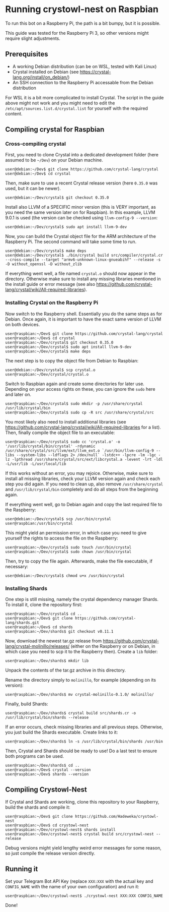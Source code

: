 # Running crystowl-nest on Raspbian

To run this bot on a Raspberry Pi, the path is a bit bumpy, but it is possible.

This guide was tested for the Raspberry Pi 3, so other versions might require slight adjustments.

## Prerequisites

* A working Debian distribution (can be on WSL, tested with Kali Linux)
* Crystal installed on Debian (see https://crystal-lang.org/install/on_debian/)
* An SSH connection to the Raspberry Pi accessable from the Debian distribution

For WSL it is a bit more complicated to install Crystal. The script in the guide above might not work and you might need to edit the ```/etc/apt/sources.list.d/crystal.list``` for yourself with the required content.

## Compiling crystal for Raspbian

### Cross-compiling crystal

First, you need to clone Crystal into a dedicated development folder (here assumed to be ```~/Dev```) on your Debian machine.

```console
user@debian:~/Dev$ git clone https://github.com/crystal-lang/crystal
user@debian:~/Dev$ cd crystal
```

Then, make sure to use a recent Crystal release version (here ```0.35.0``` was used, but it can be newer).

```console
user@debian:~/Dev/crystal$ git checkout 0.35.0
```

Install also LLVM of a SPECIFIC minor version (this is VERY important, as you need the same version later on for Raspbian). In this example, LLVM 9.0.1 is used (the version can be checked using ```llvm-config-9 --version```:

```console
user@debian:~/Dev/crystal$ sudo apt install llvm-9-dev
```

Now, you can build the Crystal object file for the ARM architecture of the Raspberry Pi. The second command will take some time to run.

```console
user@debian:~/Dev/crystal$ make deps
user@debian:~/Dev/crystal$ ./bin/crystal build src/compiler/crystal.cr --cross-compile --target "armv6-unknown-linux-gnueabihf" --release -s -D without_openssl -D without_zlib
```

If everything went well, a file named ```crystal.o``` should now appear in the directory. Otherwise make sure to install any missing libraries mentioned in the install guide or error message (see also https://github.com/crystal-lang/crystal/wiki/All-required-libraries).

### Installing Crystal on the Raspberry Pi

Now switch to the Raspberry shell. Essentially you do the same steps as for Debian. Once again, it is important to have the exact same version of LLVM on both devices.

```console
user@raspbian:~/Dev$ git clone https://github.com/crystal-lang/crystal
user@raspbian:~/Dev$ cd crystal
user@raspbian:~/Dev/crystal$ git checkout 0.35.0
user@raspbian:~/Dev/crystal$ sudo apt install llvm-9-dev
user@raspbian:~/Dev/crystal$ make deps
```

The next step is to copy the object file from Debian to Raspbian:

```console
user@debian:~/Dev/crystal$ scp crystal.o user@raspbian:~/Dev/crystal/crystal.o
```

Switch to Raspbian again and create some directories for later use. Depending on your access rights on these, you can ignore the ```sudo``` here and later on.

```console
user@raspbian:~/Dev/crystal$ sudo mkdir -p /usr/share/crystal /usr/lib/crystal/bin 
user@raspbian:~/Dev/crystal$ sudo cp -R src /usr/share/crystal/src
```

You most likely also need to install additional libraries (see https://github.com/crystal-lang/crystal/wiki/All-required-libraries for a list). Then, finally compile the object file to an executable:

```console
user@raspbian:~/Dev/crystal$ sudo cc 'crystal.o' -o '/usr/lib/crystal/bin/crystal' -rdynamic /usr/share/crystal/src/llvm/ext/llvm_ext.o `/usr/bin/llvm-config-9 --libs --system-libs --ldflags 2> /dev/null` -lstdc++ -lpcre -lm -lgc -lz -lpthread /usr/share/crystal/src/ext/libcrystal.a -levent -lrt -ldl -L/usr/lib -L/usr/local/lib
```

If this works without an error, you may rejoice. Otherwise, make sure to install all missing libraries, check your LLVM version again and check each step you did again. If you need to clean up, also remove ```/usr/share/crystal``` and ```/usr/lib/crystal/bin``` completely and do all steps from the beginning again.

If everything went well, go to Debian again and copy the last required file to the Raspberry:

```console
user@debian:~/Dev/crystal$ scp /usr/bin/crystal user@raspbian:/usr/bin/crystal
```

This might yield an permission error, in which case you need to give yourself the rights to access the file on the Raspberry:

```console
user@raspbian:~/Dev/crystal$ sudo touch /usr/bin/crystal
user@raspbian:~/Dev/crystal$ sudo chown /usr/bin/crystal
```

Then, try to copy the file again. Afterwards, make the file executable, if necessary:

```console
user@debian:~/Dev/crystal$ chmod u+x /usr/bin/crystal
```

### Installing Shards

One step is still missing, namely the crystal dependency manager Shards. To install it, clone the repository first:

```console
user@raspbian:~/Dev/crystal$ cd .. 
user@raspbian:~/Dev$ git clone https://github.com/crystal-lang/shards.git
user@raspbian:~/Dev$ cd shards
user@raspbian:~/Dev/shards$ git checkout v0.11.1
```

Now, download the newest tar.gz release from https://github.com/crystal-lang/crystal-molinillo/releases/ (either on the Raspberry or on Debian, in which case you need to scp it to the Raspberry then). Create a ```lib``` folder:

```console
user@raspbian:~/Dev/shards$ mkdir lib
```

Unpack the contents of the tar.gz archive in this directory.

Rename the directory simply to ```molinillo```, for example (depending on its version):

```console
user@raspbian:~/Dev/shards$ mv crystal-molinillo-0.1.0/ molinillo/
```

Finally, build Shards:

```console
user@raspbian:~/Dev/shards$ crystal build src/shards.cr -o /usr/lib/crystal/bin/shards --release
```

If an error occurs, check missing libraries and all previous steps. Otherwise, you just build the Shards executable. Create links to it:

```console
user@raspbian:~/Dev/shards$ ln -s /usr/lib/crystal/bin/shards /usr/bin
```

Then, Crystal and Shards should be ready to use!
Do a last test to ensure both programs can be used.

```console
user@raspbian:~/Dev/shards$ cd ..
user@raspbian:~/Dev$ crystal --version
user@raspbian:~/Dev$ shards --version
```

## Compiling Crystowl-Nest

If Crystal and Shards are working, clone this repository to your Raspberry, build the shards and compile it:

```console
user@raspbian:~/Dev$ git clone https://github.com/Hadeweka/crystowl-nest
user@raspbian:~/Dev$ cd crystowl-nest
user@raspbian:~/Dev/crystowl-nest$ shards install
user@raspbian:~/Dev/crystowl-nest$ crystal build src/crystowl-nest --release
```

Debug versions might yield lengthy weird error messages for some reason, so just compile the release version directly.

## Running it

Set your Telegram Bot API Key (replace ```XXX:XXX``` with the actual key and ```CONFIG_NAME``` with the name of your own configuration) and run it:

```console
user@raspbian:~/Dev/crystowl-nest$ ./crystowl-nest XXX:XXX CONFIG_NAME
```

Done!
